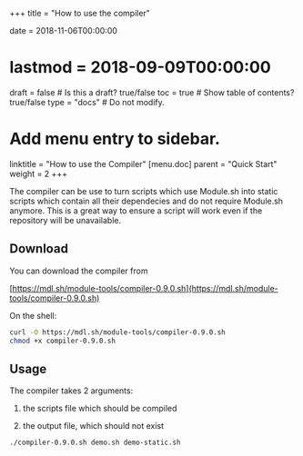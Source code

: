 +++
title = "How to use the compiler"

date = 2018-11-06T00:00:00
# lastmod = 2018-09-09T00:00:00

draft = false # Is this a draft? true/false
toc = true  # Show table of contents? true/false
type = "docs"  # Do not modify.

# Add menu entry to sidebar.
linktitle = "How to use the Compiler"
[menu.doc]
  parent = "Quick Start"
  weight = 2
+++

The compiler can be use to turn scripts which use Module.sh into
static scripts which contain all their dependecies and do not
require Module.sh anymore. This is a great way to ensure a script
will work even if the repository will be unavailable.

## Download

You can download the compiler from

[https://mdl.sh/module-tools/compiler-0.9.0.sh](https://mdl.sh/module-tools/compiler-0.9.0.sh)

On the shell:

```sh
curl -O https://mdl.sh/module-tools/compiler-0.9.0.sh
chmod +x compiler-0.9.0.sh
```

## Usage

The compiler takes 2 arguments:

1. the scripts file which should be compiled

2. the output file, which should not exist

```sh
./compiler-0.9.0.sh demo.sh demo-static.sh
```
